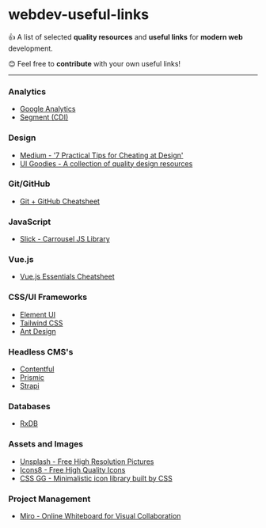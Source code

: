 # webdev-useful-links

👍 A list of selected **quality resources** and **useful links** for **modern web** development.

😊 Feel free to **contribute** with your own useful links!

---
### Analytics
- [Google Analytics](https://analytics.google.com/analytics/web/)
- [Segment (CDI)](https://segment.com)

### Design
- [Medium - '7 Practical Tips for Cheating at Design'](https://medium.com/refactoring-ui/7-practical-tips-for-cheating-at-design-40c736799886)
- [UI Goodies - A collection of quality design resources](https://www.uigoodies.com)

### Git/GitHub
- [Git + GitHub Cheatsheet](https://education.github.com/git-cheat-sheet-education.pdf)

### JavaScript
- [Slick - Carrousel JS Library](https://kenwheeler.github.io/slick/)

### Vue.js
- [Vue.js Essentials Cheatsheet](https://www.vuemastery.com/pdf/Vue-Essentials-Cheat-Sheet.pdf)

### CSS/UI Frameworks
- [Element UI](https://element.eleme.io/#/en-US)
- [Tailwind CSS](https://tailwindcss.com/)
- [Ant Design](https://ant.design/)

### Headless CMS's
- [Contentful](https://www.contentful.com/)
- [Prismic](https://prismic.io/)
- [Strapi](https://strapi.io/)

### Databases
- [RxDB](https://github.com/pubkey/rxdb)

### Assets and Images
- [Unsplash - Free High Resolution Pictures](https://unsplash.com/)
- [Icons8 - Free High Quality Icons](https://icons8.com/)
- [CSS GG - Minimalistic icon library built by CSS](https://css.gg/)
### Project Management
- [Miro - Online Whiteboard for Visual Collaboration](https://miro.com)

